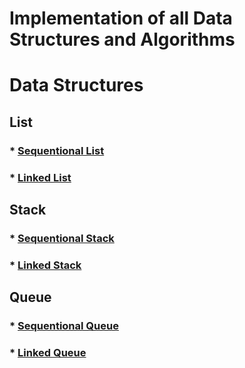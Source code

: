 # Implementation of all Data Structures and Algorithms

# Data Structures 
## List

### * [Sequentional List](./ListArray.h)
### * [Linked List](./LinkedList.h)


## Stack
### * [Sequentional Stack](./StackArray.h)
### * [Linked Stack](./StackLinked.h)


## Queue
### * [Sequentional Queue](./QueueArray.h)
### * [Linked Queue](./QueueLinked.h)



